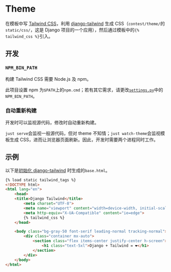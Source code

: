 # Theme

在模板中写 [Tailwind CSS](https://tailwindcss.com/)，利用 [django-tailwind](https://pypi.org/project/django-tailwind/) 生成 CSS（`contest/theme/`的`static/css/`，这是 Django 项目的一个应用），然后通过模板中的`{% tailwind_css %}`引入。

## 开发

### `NPM_BIN_PATH`

构建 Tailwind CSS 需要 Node.js 及 npm。

此项目设置 npm 为`$PATH`上的`npm.cmd`；若有其它需求，请更改[`settings.py`](../contest/contest/settings.py)中的`NPM_BIN_PATH`。

### 自动重新构建

开发时可以监视源代码，修改时自动重新构建。

`just serve`会监视一般源代码，但对 theme 不知情；`just watch-theme`会监视模板生成 CSS，进而让浏览器页面刷新。因此，开发时需要两个进程同时工作。

## 示例

以下是[初始化 django-tailwind](https://django-tailwind.readthedocs.io/en/latest/installation.html) 时生成的`base.html`。

```html
{% load static tailwind_tags %}
<!DOCTYPE html>
<html lang="en">
	<head>
    <title>Django Tailwind</title>
		<meta charset="UTF-8">
		<meta name="viewport" content="width=device-width, initial-scale=1.0">
		<meta http-equiv="X-UA-Compatible" content="ie=edge">
		{% tailwind_css %}
	</head>

	<body class="bg-gray-50 font-serif leading-normal tracking-normal">
		<div class="container mx-auto">
			<section class="flex items-center justify-center h-screen">
				<h1 class="text-5xl">Django + Tailwind = ❤️</h1>
			</section>
		</div>
	</body>
</html>
```
